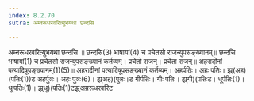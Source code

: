 ```yaml
---
index: 8.2.70
sutra: अम्नरूधरवरित्युभयथा छन्दसि

---
```

अम्नरूधरवरित्युभयथा छन्दसि ॥ छन्दसि(3) भाषायां(4) च प्रचेतसो राजन्युपसङ्ख्यानम्॥ छन्दसि भाषायां(1) च प्रचेतसो राजन्युपसङ्ख्यानं कर्तव्यम्। प्रचेतो राजन्। प्रचेता राजन्॥ अहरादीनां पत्यादिषूपङ्ख्यानम्(1)(5)॥ अहरादीनां पत्यादिषूपसङ्ख्यानं कर्तव्यम्। अहर्पतिः। अहः पतिः। झ्र्(अह)(पतिः(1))ट अहर्पुत्रः। अहः पुत्रः(6)। झ्र्अह)(पुत्रः।ट गीर्पतिः। गीः पतिः। झ्र्गी)(पतिःट। धूर्पतिः(1)। धूःपतिः(1)। झ्र्धू)(पतिः(1)टझ्र्अम्ररूधरवरिट
